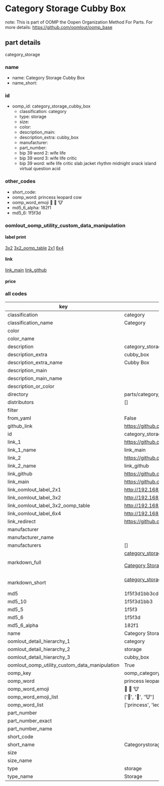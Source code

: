 # Category Storage Cubby Box  

note: This is part of OOMP the Oopen Organization Method For Parts. For more details: https://github.com/oomlout/oomp_base

##  part details
  



category_storage



### name
* name: Category Storage Cubby Box
* name_short: 
### id
* oomp_id: category_storage_cubby_box
  * classification: category
  * type: storage
  * size: 
  * color: 
  * description_main: 
  * description_extra: cubby_box
  * manufacturer: 
  * part_number: 
  * bip 39 word 2: wife life
  * bip 39 word 3: wife life critic
  * bip 39 word: wife life critic slab jacket rhythm midnight snack island virtual question acid

### other_codes
* short_code: 
* oomp_word: princess leopard cow
* oomp_word_emoji :princess: :leopard: :cow:
* md5_6_alpha: 182f1
* md5_6: 1f5f3d






### oomlout_oomp_utility_custom_data_manipulation
#### label print
[3x2](http://192.168.1.245:1112/?label=oomp%20182f1)
[3x2_oomp_table](http://192.168.1.108:1112/?label=oomp%20182f1)
[2x1](http://192.168.1.242:1112/?label=oomp%20182f1)
[6x4](http://192.168.1.55:1112/?label=oomp%20182f1)    

#### link

[link_main](https://github.com/oomlout/oomlout_oomp_version_1_messy/tree/main/parts/category_storage_cubby_box) [link_github](https://github.com/oomlout/oomlout_oomp_version_1_messy/tree/main/parts/category_storage_cubby_box)                             

#### price







### all codes 
| key | value |  
| --- | --- |  
| classification | category |  
| classification_name | Category |  
| color |  |  
| color_name |  |  
| description | category_storage |  
| description_extra | cubby_box |  
| description_extra_name | Cubby Box |  
| description_main |  |  
| description_main_name |  |  
| description_or_color |   |  
| directory | parts/category_storage_cubby_box |  
| distributors | [] |  
| filter |  |  
| from_yaml | False |  
| github_link | https://github.com/oomlout/oomlout_oomp_part_src/tree/main/parts/category_storage_cubby_box |  
| id | category_storage_cubby_box |  
| link_1 | https://github.com/oomlout/oomlout_oomp_version_1_messy/tree/main/parts/category_storage_cubby_box |  
| link_1_name | link_main |  
| link_2 | https://github.com/oomlout/oomlout_oomp_version_1_messy/tree/main/parts/category_storage_cubby_box |  
| link_2_name | link_github |  
| link_github | https://github.com/oomlout/oomlout_oomp_version_1_messy/tree/main/parts/category_storage_cubby_box |  
| link_main | https://github.com/oomlout/oomlout_oomp_version_1_messy/tree/main/parts/category_storage_cubby_box |  
| link_oomlout_label_2x1 | http://192.168.1.242:1112/?label=oomp%20182f1 |  
| link_oomlout_label_3x2 | http://192.168.1.245:1112/?label=oomp%20182f1 |  
| link_oomlout_label_3x2_oomp_table | http://192.168.1.108:1112/?label=oomp%20182f1 |  
| link_oomlout_label_6x4 | http://192.168.1.55:1112/?label=oomp%20182f1 |  
| link_redirect | https://github.com/oomlout/oomlout_oomp_version_1_messy/tree/main/parts/category_storage_cubby_box |  
| manufacturer |  |  
| manufacturer_name |  |  
| manufacturers | [] |  
| markdown_full | [category_storage_cubby_box](none)<br>[](none)<br>[Category Storage Cubby Box](none)<br><br> |  
| markdown_short | [category_storage_cubby_box](none)<br><br> |  
| md5 | 1f5f3d1bb3cd118ee33b8cae67a057d7 |  
| md5_10 | 1f5f3d1bb3 |  
| md5_5 | 1f5f3 |  
| md5_6 | 1f5f3d |  
| md5_6_alpha | 182f1 |  
| name | Category Storage Cubby Box |  
| oomlout_detail_hierarchy_1 | category |  
| oomlout_detail_hierarchy_2 | storage |  
| oomlout_detail_hierarchy_3 | cubby_box |  
| oomlout_oomp_utility_custom_data_manipulation | True |  
| oomp_key | oomp_category_storage_cubby_box |  
| oomp_word | princess leopard cow |  
| oomp_word_emoji | :princess: :leopard: :cow: |  
| oomp_word_emoji_list | [':princess:', ':leopard:', ':cow:'] |  
| oomp_word_list | ['princess', 'leopard', 'cow'] |  
| part_number |  |  
| part_number_exact |  |  
| part_number_name |  |  
| short_code |  |  
| short_name | Categorystorage |  
| size |  |  
| size_name |  |  
| type | storage |  
| type_name | Storage |  
